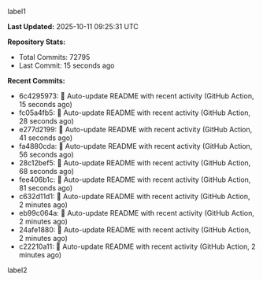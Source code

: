 
label1 
<!-- ACTIVITY_START -->
**Last Updated:** 2025-10-11 09:25:31 UTC

**Repository Stats:**
- Total Commits: 72795
- Last Commit: 15 seconds ago

**Recent Commits:**
- 6c4295973: 🤖 Auto-update README with recent activity (GitHub Action, 15 seconds ago)
- fc05a4fb5: 🤖 Auto-update README with recent activity (GitHub Action, 28 seconds ago)
- e277d2199: 🤖 Auto-update README with recent activity (GitHub Action, 41 seconds ago)
- fa4880cda: 🤖 Auto-update README with recent activity (GitHub Action, 56 seconds ago)
- 28c12bef5: 🤖 Auto-update README with recent activity (GitHub Action, 68 seconds ago)
- fee406b1c: 🤖 Auto-update README with recent activity (GitHub Action, 81 seconds ago)
- c632d11d1: 🤖 Auto-update README with recent activity (GitHub Action, 2 minutes ago)
- eb99c064a: 🤖 Auto-update README with recent activity (GitHub Action, 2 minutes ago)
- 24afe1880: 🤖 Auto-update README with recent activity (GitHub Action, 2 minutes ago)
- c22210a11: 🤖 Auto-update README with recent activity (GitHub Action, 2 minutes ago)
<!-- ACTIVITY_END -->

label2
